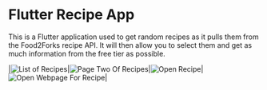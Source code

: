 # Flutter Recipe App
This is a Flutter application used to get random recipes as it pulls them from the Food2Forks recipe API. It will then allow you to select them and get as much information from the free tier as possible.

|![List of Recipes](/images/page_one.png)|![Page Two Of Recipes](/images/page_two.png)|![Open Recipe](/images/open_recipe.png)|![Open Webpage For Recipe](/images/open_webpage.png)|


